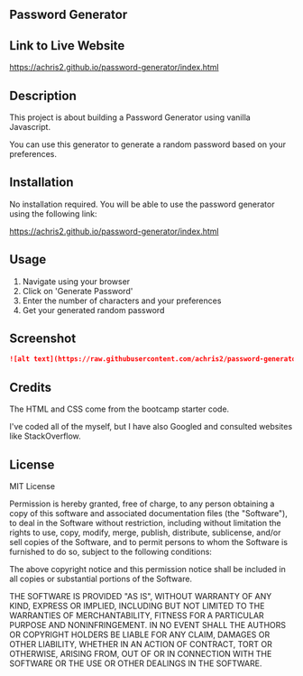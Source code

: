 ## Password Generator


## Link to Live Website
https://achris2.github.io/password-generator/index.html

## Description

This project is about building a Password Generator using vanilla Javascript. 

You can use this generator to generate a random password based on your preferences. 

## Installation
No installation required. You will be able to use the password generator using the following link:

https://achris2.github.io/password-generator/index.html

## Usage

1. Navigate using your browser
2. Click on 'Generate Password'
3. Enter the number of characters and your preferences
4. Get your generated random password   


## Screenshot

```md
![alt text](https://raw.githubusercontent.com/achris2/password-generator/main/assets/screenshot.png)
```

## Credits

The HTML and CSS come from the bootcamp starter code. 

I've coded all of the myself, but I have also Googled and consulted websites like StackOverflow. 

## License
MIT License

Permission is hereby granted, free of charge, to any person obtaining a copy of this software and associated documentation files (the "Software"), to deal in the Software without restriction, including without limitation the rights to use, copy, modify, merge, publish, distribute, sublicense, and/or sell copies of the Software, and to permit persons to whom the Software is furnished to do so, subject to the following conditions:

The above copyright notice and this permission notice shall be included in all copies or substantial portions of the Software.

THE SOFTWARE IS PROVIDED "AS IS", WITHOUT WARRANTY OF ANY KIND, EXPRESS OR IMPLIED, INCLUDING BUT NOT LIMITED TO THE WARRANTIES OF MERCHANTABILITY, FITNESS FOR A PARTICULAR PURPOSE AND NONINFRINGEMENT. IN NO EVENT SHALL THE AUTHORS OR COPYRIGHT HOLDERS BE LIABLE FOR ANY CLAIM, DAMAGES OR OTHER LIABILITY, WHETHER IN AN ACTION OF CONTRACT, TORT OR OTHERWISE, ARISING FROM, OUT OF OR IN CONNECTION WITH THE SOFTWARE OR THE USE OR OTHER DEALINGS IN THE SOFTWARE.

